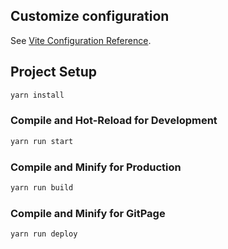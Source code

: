 ## Customize configuration

See [Vite Configuration Reference](https://vitejs.dev/config/).

## Project Setup

```sh
yarn install
```

### Compile and Hot-Reload for Development

```sh
yarn run start
```

### Compile and Minify for Production

```sh
yarn run build
```

### Compile and Minify for GitPage

```sh
yarn run deploy
```
